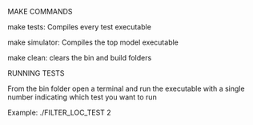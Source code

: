 MAKE COMMANDS

make tests: Compiles every test executable

make simulator: Compiles the top model executable

make clean: clears the bin and build folders

RUNNING TESTS

From the bin folder open a terminal and run the executable with a single number indicating which test you want to run

Example: ./FILTER_LOC_TEST 2
